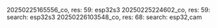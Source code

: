 20250225165556_co, res: 59: esp32s3
20250225224602_co, res: 59: search: esp32s3
20250226103548_co, res: 68: search: esp32,cam
